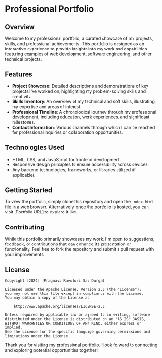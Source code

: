 # Professional Portfolio

## Overview
Welcome to my professional portfolio, a curated showcase of my projects, skills, and professional achievements. This portfolio is designed as an interactive experience to provide insights into my work and capabilities, featuring examples of web development, software engineering, and other technical projects.

## Features
- **Project Showcase**: Detailed descriptions and demonstrations of key projects I've worked on, highlighting my problem-solving skills and creativity.
- **Skills Inventory**: An overview of my technical and soft skills, illustrating my expertise and areas of interest.
- **Professional Timeline**: A chronological journey through my professional development, including education, work experiences, and significant milestones.
- **Contact Information**: Various channels through which I can be reached for professional inquiries or collaboration opportunities.

## Technologies Used
- HTML, CSS, and JavaScript for frontend development.
- Responsive design principles to ensure accessibility across devices.
- Any backend technologies, frameworks, or libraries utilized (if applicable).

## Getting Started
To view the portfolio, simply clone this repository and open the `index.html` file in a web browser. Alternatively, once the portfolio is hosted, you can visit [Portfolio URL] to explore it live.

## Contributing
While this portfolio primarily showcases my work, I'm open to suggestions, feedback, or contributions that can enhance its presentation or functionality. Feel free to fork the repository and submit a pull request with your improvements.

## License

    Copyright [2024] [Pragnavi Ravuluri Sai Durga]

    Licensed under the Apache License, Version 2.0 (the "License");
    you may not use this file except in compliance with the License.
    You may obtain a copy of the License at

        http://www.apache.org/licenses/LICENSE-2.0

    Unless required by applicable law or agreed to in writing, software
    distributed under the License is distributed on an "AS IS" BASIS,
    WITHOUT WARRANTIES OR CONDITIONS OF ANY KIND, either express or implied.
    See the License for the specific language governing permissions and
    limitations under the License.

Thank you for visiting my professional portfolio. I look forward to connecting and exploring potential opportunities together!

